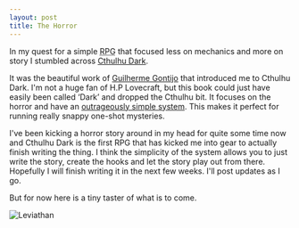 ```yaml
---
layout: post
title: The Horror
---
```

In my quest for a simple <abbr title="Role Playing Games">RPG</abbr> that focused less on mechanics and more on story I stumbled across [Cthulhu Dark](https://www.kickstarter.com/projects/78929588/cthulhu-dark).

It was the beautiful work of [Guilherme Gontijo](https://gontijo.itch.io/) that introduced me to Cthulhu Dark. I'm not a huge fan of H.P Lovecraft, but this book could just have easily been called ‘Dark’ and dropped the Cthulhu bit. It focuses on the horror and have an [outrageously simple system](http://catchyourhare.com/files/Cthulhu%20Dark.pdf). This makes it perfect for running really snappy one-shot mysteries.

I've been kicking a horror story around in my head for quite some time now and Cthulhu Dark is the first RPG that has kicked me into gear to actually finish writing the thing. I think the simplicity of the system allows you to just write the story, create the hooks and let the story play out from there. Hopefully I will finish writing it in the next few weeks. I'll post updates as I go.

But for now here is a tiny taster of what is to come.

![Leviathan](http://owenmcg.com/images/leviathan-cover.png)

